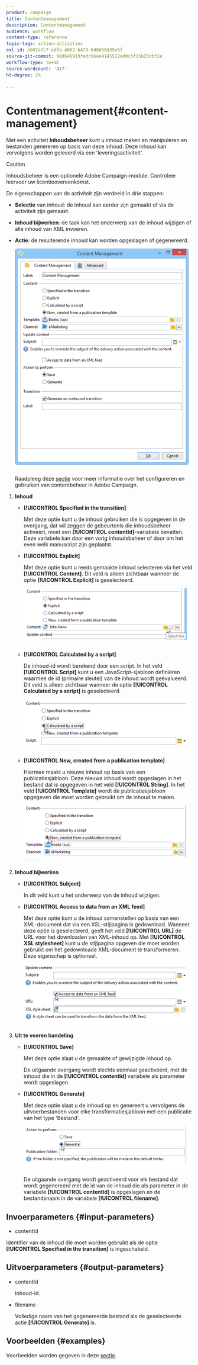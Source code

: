 ```yaml
---
product: campaign
title: Contentmanagement
description: Contentmanagement
audience: workflow
content-type: reference
topic-tags: action-activities
exl-id: eb92a7c7-edfa-4062-b473-6d8b50d35e5f
source-git-commit: 98d646919fedc66ee9145522ad0c5f15b25dbf2e
workflow-type: tm+mt
source-wordcount: '417'
ht-degree: 2%

---
```


# Contentmanagement{#content-management}

Met een activiteit **Inhoudsbeheer** kunt u inhoud maken en manipuleren en bestanden genereren op basis van deze inhoud. Deze inhoud kan vervolgens worden geleverd via een &#39;leveringsactiviteit&#39;.

>[!CAUTION]
>
>Inhoudsbeheer is een optionele Adobe Campaign-module. Controleer hiervoor uw licentieovereenkomst.

De eigenschappen van de activiteit zijn verdeeld in drie stappen:

* **Selectie** van inhoud: de inhoud kan eerder zijn gemaakt of via de activiteit zijn gemaakt.
* **Inhoud bijwerken**: de taak kan het onderwerp van de inhoud wijzigen of alle inhoud van XML invoeren.
* **Actie**: de resulterende inhoud kan worden opgeslagen of gegenereerd.

   ![](assets/content_mgmt_edit.png)

   Raadpleeg deze [sectie](../../delivery/using/about-content-management.md) voor meer informatie over het configureren en gebruiken van contentbeheer in Adobe Campaign.

1. **Inhoud**

   * **[!UICONTROL Specified in the transition]**

      Met deze optie kunt u de inhoud gebruiken die is opgegeven in de overgang, dat wil zeggen de gebeurtenis die inhoudsbeheer activeert, moet een **[!UICONTROL contentId]**-variabele bevatten. Deze variabele kan door een vorig inhoudsbeheer of door om het even welk manuscript zijn geplaatst.

   * **[!UICONTROL Explicit]**

      Met deze optie kunt u reeds gemaakte inhoud selecteren via het veld **[!UICONTROL Content]**. Dit veld is alleen zichtbaar wanneer de optie **[!UICONTROL Explicit]** is geselecteerd.

      ![](assets/content_mgmt_explicit.png)

   * **[!UICONTROL Calculated by a script]**

      De inhoud-id wordt berekend door een script. In het veld **[!UICONTROL Script]** kunt u een JavaScript-sjabloon definiëren waarmee de id (primaire sleutel) van de inhoud wordt geëvalueerd. Dit veld is alleen zichtbaar wanneer de optie **[!UICONTROL Calculated by a script]** is geselecteerd.

      ![](assets/content_mgmt_script.png)

   * **[!UICONTROL New, created from a publication template]**

      Hiermee maakt u nieuwe inhoud op basis van een publicatiesjabloon. Deze nieuwe inhoud wordt opgeslagen in het bestand dat is opgegeven in het veld **[!UICONTROL String]**. In het veld **[!UICONTROL Template]** wordt de publicatiesjabloon opgegeven die moet worden gebruikt om de inhoud te maken.

      ![](assets/content_mgmt_new.png)

1. **Inhoud bijwerken**

   * **[!UICONTROL Subject]**

      In dit veld kunt u het onderwerp van de inhoud wijzigen.

   * **[!UICONTROL Access to data from an XML feed]**

      Met deze optie kunt u de inhoud samenstellen op basis van een XML-document dat via een XSL-stijlpagina is gedownload. Wanneer deze optie is geselecteerd, geeft het veld **[!UICONTROL URL]** de URL voor het downloaden van XML-inhoud op. Met **[!UICONTROL XSL stylesheet]** kunt u de stijlpagina opgeven die moet worden gebruikt om het gedownloade XML-document te transformeren. Deze eigenschap is optioneel.

      ![](assets/content_mgmt_xmlcontent.png)

1. **Uit te voeren handeling**

   * **[!UICONTROL Save]**

      Met deze optie slaat u de gemaakte of gewijzigde inhoud op.

      De uitgaande overgang wordt slechts eenmaal geactiveerd, met de inhoud die in de **[!UICONTROL contentId]** variabele als parameter wordt opgeslagen.

   * **[!UICONTROL Generate]**

      Met deze optie slaat u de inhoud op en genereert u vervolgens de uitvoerbestanden voor elke transformatiesjabloon met een publicatie van het type &#39;Bestand&#39;.

      ![](assets/content_mgmt_generate.png)

      De uitgaande overgang wordt geactiveerd voor elk bestand dat wordt gegenereerd met de id van de inhoud die als parameter in de variabele **[!UICONTROL contentId]** is opgeslagen en de bestandsnaam in de variabele **[!UICONTROL filename]**.

## Invoerparameters {#input-parameters}

* contentId

Identifier van de inhoud die moet worden gebruikt als de optie **[!UICONTROL Specified in the transition]** is ingeschakeld.

## Uitvoerparameters {#output-parameters}

* contentId

   Inhoud-id.

* filename

   Volledige naam van het gegenereerde bestand als de geselecteerde actie **[!UICONTROL Generate]** is.

## Voorbeelden {#examples}

Voorbeelden worden gegeven in deze [sectie](../../delivery/using/automating-via-workflows.md#examples).
